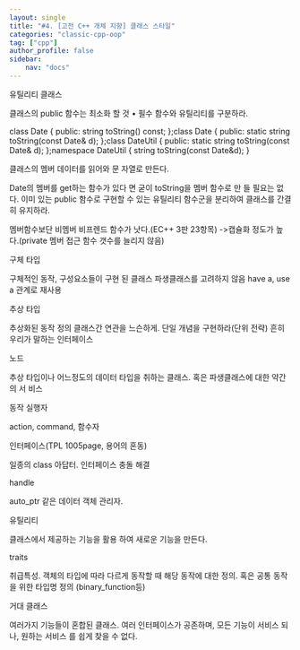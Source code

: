 ```yaml
---
layout: single
title: "#4. [고전 C++ 개체 지향] 클래스 스타일"
categories: "classic-cpp-oop"
tag: ["cpp"]
author_profile: false
sidebar: 
    nav: "docs"
---
```


유틸리티 클래스

클래스의 public 함수는 최소화 할 것
• 필수 함수와 유틸리티를 구분하라. 

class Date { public: string toString() const; };class Date { public: static string toString(const Date& d); };class DateUtil { public: static string toString(const Date& d); };namespace DateUtil { string toString(const Date&d); }

클래스의 멤버 데이터를 읽어와 문
자열로 만든다.

Date의 멤버를 get하는 함수가 있다
면 굳이 toString을 멤버 함수로 만
들 필요는 없다. 이미 있는 public 함수로 구현할 수
있는 유틸리티 함수군을 분리하여
클래스를 간결히 유지하라.

멤버함수보단 비멤버 비프렌드 함수가 낫다.(EC++ 3판 23항목) ->캡슐화 정도가 높다.(private 멤버 접근 함수 갯수를 늘리지 않음)

구체 타입

구체적인 동작, 구성요소들이 구현
된 클래스
파생클래스를 고려하지 않음
have a, use a 관계로 재사용

추상 타입

추상화된 동작 정의
클래스간 연관을 느슨하게. 단일 개념을 구현하라(단위 전략)
흔히 우리가 말하는 인터페이스

노드

추상 타입이나 어느정도의 데이터
타입을 취하는 클래스. 혹은 파생클래스에 대한 약간의 서
비스

동작 실행자

action, command, 함수자

인터페이스(TPL 1005page, 용어의
혼동)

일종의 class 아답터. 인터페이스
충돌 해결

handle

auto_ptr 같은 데이터 객체 관리자.

유틸리티

클래스에서 제공하는 기능을 활용
하여 새로운 기능을 만든다.

traits

취급특성. 객체의 타입에 따라 다르게 동작할
때 해당 동작에 대한 정의. 혹은 공통 동작을 위한 타입명 정의
(binary_function등)

거대 클래스

여러가지 기능들이 혼합된 클래스. 여러 인터페이스가 공존하며, 모든
기능이 서비스 되나, 원하는 서비스
를 쉽게 찾을 수 없다.